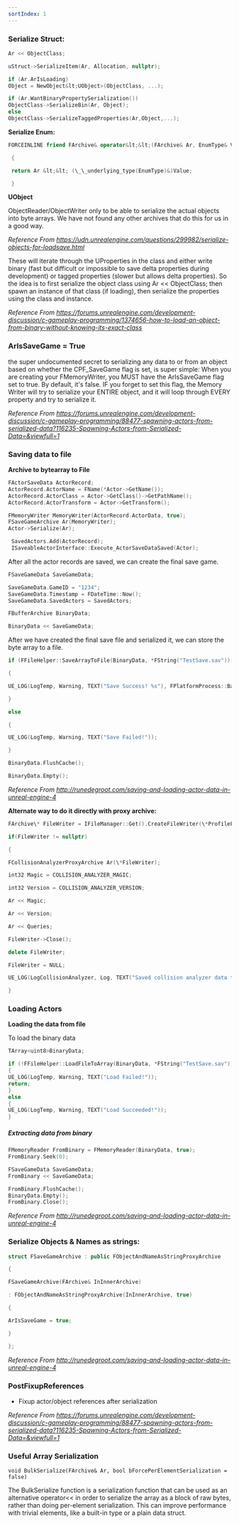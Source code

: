 ```yaml
---
sortIndex: 1
---
```


### Serialize Struct:

```cpp
Ar << ObjectClass;

uStruct->SerializeItem(Ar, Allocation, nullptr);

if (Ar.ArIsLoading)
Object = NewObject&lt;UObject>(ObjectClass, ...);

if (Ar.WantBinaryPropertySerialization())
ObjectClass->SerializeBin(Ar, Object);
else
ObjectClass->SerializeTaggedProperties(Ar,Object,...);
```

**Serialize Enum:**

```cpp
FORCEINLINE friend FArchive& operator&lt;&lt;(FArchive& Ar, EnumType& Value)

 {

 return Ar &lt;&lt; (\_\_underlying_type(EnumType)&)Value;

 }
```

**UObject**

ObjectReader/ObjectWriter only to be able to serialize the actual objects into byte arrays. We have not found any other archives that do this for us in a good way.

*Reference From <https://udn.unrealengine.com/questions/299982/serialize-objects-for-loadsave.html>*

These will iterate through the UProperties in the class and either write binary (fast but difficult or impossible to save delta properties during development) or tagged properties (slower but allows delta properties). So the idea is to first serialize the object class using Ar &lt;&lt; ObjectClass; then spawn an instance of that class (if loading), then serialize the properties using the class and instance.

*Reference From <https://forums.unrealengine.com/development-discussion/c-gameplay-programming/1374656-how-to-load-an-object-from-binary-without-knowing-its-exact-class>*

### ArIsSaveGame = True

the super undocumented <span class="underline">secret to serializing any data to or from an object based on whether the CPF_SaveGame flag is set</span>, is super simple: When you are creating your FMemoryWriter, you MUST have the ArIsSaveGame flag set to true. By default, it's false. IF you forget to set this flag, the Memory Writer will try to serialize your ENTIRE object, and it will loop through EVERY property and try to serialize it.

*Reference From <https://forums.unrealengine.com/development-discussion/c-gameplay-programming/88477-spawning-actors-from-serialized-data?116235-Spawning-Actors-from-Serialized-Data=&viewfull=1>*

### Saving data to file

**Archive to bytearray to File**

```cpp
FActorSaveData ActorRecord;
ActorRecord.ActorName = FName(*Actor->GetName());
ActorRecord.ActorClass = Actor->GetClass()->GetPathName();
ActorRecord.ActorTransform = Actor->GetTransform();

FMemoryWriter MemoryWriter(ActorRecord.ActorData, true);
FSaveGameArchive Ar(MemoryWriter);
Actor->Serialize(Ar);

 SavedActors.Add(ActorRecord);
 ISaveableActorInterface::Execute_ActorSaveDataSaved(Actor);
```

After all the actor records are saved, we can create the final save game.

```cpp
FSaveGameData SaveGameData;

SaveGameData.GameID = "1234";
SaveGameData.Timestamp = FDateTime::Now();
SaveGameData.SavedActors = SavedActors;

FBufferArchive BinaryData;

BinaryData << SaveGameData;
```

After we have created the final save file and serialized it, we can store the byte array to a file.

```cpp
if (FFileHelper::SaveArrayToFile(BinaryData, *FString("TestSave.sav")))

{

UE_LOG(LogTemp, Warning, TEXT("Save Success! %s"), FPlatformProcess::BaseDir());

}

else

{

UE_LOG(LogTemp, Warning, TEXT("Save Failed!"));

}

BinaryData.FlushCache();

BinaryData.Empty();
```

*Reference From <http://runedegroot.com/saving-and-loading-actor-data-in-unreal-engine-4>*

**Alternate way to do it directly with proxy archive:**

```cpp
FArchive\* FileWriter = IFileManager::Get().CreateFileWriter(\*ProfileFileName);

if(FileWriter != nullptr)

{

FCollisionAnalyzerProxyArchive Ar(\*FileWriter);

int32 Magic = COLLISION_ANALYZER_MAGIC;

int32 Version = COLLISION_ANALYZER_VERSION;

Ar << Magic;

Ar << Version;

Ar << Queries;

FileWriter->Close();

delete FileWriter;

FileWriter = NULL;

UE_LOG(LogCollisionAnalyzer, Log, TEXT("Saved collision analyzer data to file '%s'."), \*ProfileFileName);

}
```

### Loading Actors

**Loading the data from file**

To load the binary data

```cpp
TArray<uint8>BinaryData;

if (!FFileHelper::LoadFileToArray(BinaryData, *FString("TestSave.sav")))
{
UE_LOG(LogTemp, Warning, TEXT("Load Failed!"));
return;
}
else
{
UE_LOG(LogTemp, Warning, TEXT("Load Succeeded!"));
}
```

##### Extracting data from binary

```cpp
FMemoryReader FromBinary = FMemoryReader(BinaryData, true);
FromBinary.Seek(0);

FSaveGameData SaveGameData;
FromBinary << SaveGameData;

FromBinary.FlushCache();
BinaryData.Empty();
FromBinary.Close();
```

*Reference From <http://runedegroot.com/saving-and-loading-actor-data-in-unreal-engine-4>*

### Serialize Objects & Names as strings:

```cpp
struct FSaveGameArchive : public FObjectAndNameAsStringProxyArchive

{

FSaveGameArchive(FArchive& InInnerArchive)

: FObjectAndNameAsStringProxyArchive(InInnerArchive, true)

{

ArIsSaveGame = true;

}

};
```

*Reference From <http://runedegroot.com/saving-and-loading-actor-data-in-unreal-engine-4>*

### PostFixupReferences

- Fixup actor/object references after serialization

*Reference From <https://forums.unrealengine.com/development-discussion/c-gameplay-programming/88477-spawning-actors-from-serialized-data?116235-Spawning-Actors-from-Serialized-Data=&viewfull=1>*


### Useful Array Serialization

`void BulkSerialize(FArchive& Ar, bool bForcePerElementSerialization = false)`

The BulkSerialize function is a serialization function that can be used as an alternative operator<< in order to serialize the array as a block of raw bytes, rather than doing per-element serialization. This can improve performance with trivial elements, like a built-in type or a plain data struct.